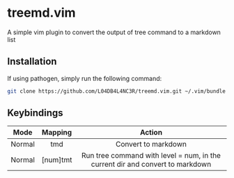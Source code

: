 # treemd.vim
A simple vim plugin to convert the output of tree command to a markdown list

## Installation

If using pathogen, simply run the following command:

```sh
git clone https://github.com/L04DB4L4NC3R/treemd.vim.git ~/.vim/bundle
```

## Keybindings

| Mode | Mapping | Action |
|:----:|:-------:|:------:|
| Normal | tmd | Convert to markdown |
| Normal | [num]tmt | Run tree command with level = num, in the current dir and convert to markdown | 
